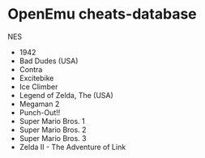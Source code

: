 OpenEmu cheats-database
=======

 

NES

 * 1942
 * Bad Dudes (USA)
 * Contra 
 * Excitebike
 * Ice Climber
 * Legend of Zelda, The (USA)
 * Megaman 2
 * Punch-Out!!
 * Super Mario Bros. 1
 * Super Mario Bros. 2
 * Super Mario Bros. 3
 * Zelda II - The Adventure of Link
 
 

